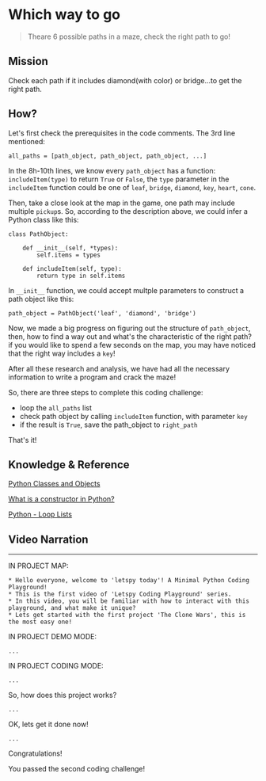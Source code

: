 # Which way to go

> Theare 6 possible paths in a maze, check the right path to go!

## Mission

Check each path if it includes diamond(with color) or bridge...to get the right path.

## How?

Let's first check the prerequisites in the code comments. The 3rd line mentioned:

```
all_paths = [path_object, path_object, path_object, ...]
```

In the 8h-10th lines, we know every `path_object` has a function: `includeItem(type)` to return `True` or `False`, the `type` parameter in the `includeItem` function could be one of `leaf`, `bridge`, `diamond`, `key`, `heart`, `cone`.

Then, take a close look at the map in the game, one path may include multiple `pickup`s. So, according to the description above, we could infer a Python class like this:

```
class PathObject:

    def __init__(self, *types):
        self.items = types

    def includeItem(self, type):
        return type in self.items
```

In `__init__` function, we could accept multple parameters to construct a path object like this:

```
path_object = PathObject('leaf', 'diamond', 'bridge')
```

Now, we made a big progress on figuring out the structure  of `path_object`, then, how to find a way out and what's the characteristic of the right path? if you would like to spend a few seconds on the map, you may have noticed that the right way includes a `key`!

After all these research and analysis, we have had all the necessary information to write a program and crack the maze!

So, there are three steps to complete this coding challenge:

- loop the `all_paths` list
- check path object by calling `includeItem` function, with parameter `key`
- if the result is `True`, save the path_object to `right_path`


That's it!


## Knowledge & Reference


[Python Classes and Objects](https://www.w3schools.com/python/python_classes.asp)

[What is a constructor in Python?](https://pythonbasics.org/constructor/)

[Python - Loop Lists](https://www.w3schools.com/python/python_lists_loop.asp)


## Video Narration

----

IN PROJECT MAP:

```
* Hello everyone, welcome to 'letspy today'! A Minimal Python Coding Playground!
* This is the first video of 'Letspy Coding Playground' series.
* In this video, you will be familiar with how to interact with this playground, and what make it unique?
* Lets get started with the first project 'The Clone Wars', this is the most easy one!
```

IN PROJECT DEMO MODE:

```
...
```

IN PROJECT CODING MODE:

```
...
```

So, how does this project works?

```
...
```

OK, lets get it done now!

```
...
```

Congratulations! 

You passed the second coding challenge!